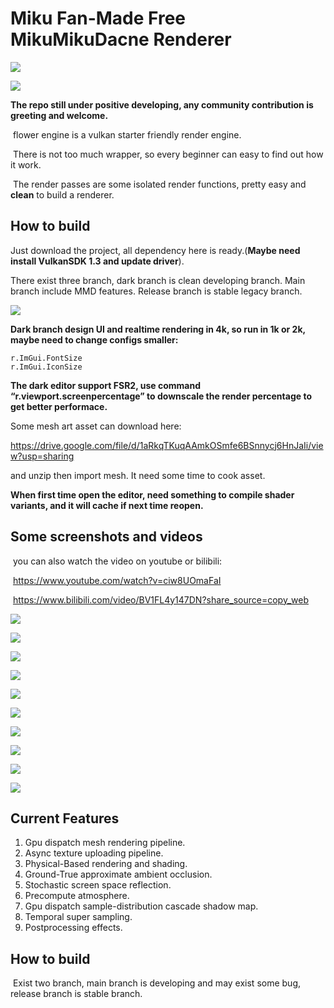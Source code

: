 # Miku Fan-Made Free MikuMikuDacne Renderer

![](capture/Snipaste_2023-06-24_19-26-36.png)

![](capture/Snipaste_2023-02-06_10-39-57.png)

**The repo still under positive developing, any community contribution is greeting and welcome.**

​	flower engine is a vulkan starter friendly render engine.

​	There is not too much wrapper, so every beginner can easy to find out how it work.

​	The render passes are some isolated render functions,  pretty easy and **clean** to build a renderer.

## How to build

 Just download the project, all dependency here is ready.(**Maybe need install VulkanSDK 1.3 and update driver**).

There exist three branch, dark branch is clean developing branch. Main branch include MMD features. Release branch is stable legacy branch.

![](readme_assets/Snipaste_2024-02-03_15-32-23.png)

**Dark branch design UI and realtime rendering in 4k, so run in 1k or 2k, maybe need to change configs smaller:**

```
r.ImGui.FontSize
r.ImGui.IconSize
```

**The dark editor support FSR2, use command “r.viewport.screenpercentage” to downscale the render percentage to get better performace.**

 Some mesh art asset can download here:

 https://drive.google.com/file/d/1aRkqTKuqAAmkOSmfe6BSnnycj6HnJaIi/view?usp=sharing

 and unzip then import mesh. It need some time to cook asset.

**When first time open the editor, need something to compile shader variants, and it will cache if next time reopen.**

## Some screenshots and videos

​	you can also watch the video on youtube or bilibili:

​	https://www.youtube.com/watch?v=ciw8UOmaFaI

​	https://www.bilibili.com/video/BV1FL4y147DN?share_source=copy_web

![](capture/202312070012.png)

![](capture/20230507224325.png)

![](capture/20230508225614.png)

![](capture/20230429153335.png)

![](capture/202301292.png)

![](capture/202301293.png)

![](capture/202212311.png)

![](capture/20221231.png)

![](capture/Snipaste_2022-02-07_21-56-08.png)

![](capture/Snipaste_2022-05-18_23-56-08.png)

## Current Features

1. Gpu dispatch mesh rendering pipeline.
2. Async texture uploading pipeline.
3. Physical-Based rendering and shading.
4. Ground-True approximate ambient occlusion.
5. Stochastic screen space reflection.
6. Precompute atmosphere.
7. Gpu dispatch sample-distribution cascade shadow map.
8. Temporal super sampling.
9. Postprocessing effects.

## How to build

​	Exist two branch, main branch is developing and may exist some bug, release branch is stable branch.
